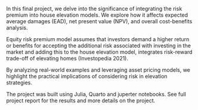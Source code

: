 In this final project, we delve into the significance of integrating the risk premium into house elevation models. We explore how it affects expected average damages (EAD), net present value (NPV), and overall cost-benefits analysis.

Equity risk premium model assumes that investors demand a higher return or benefits for accepting the additional risk associated with investing in the market and adding this to the house elevation model, integrates risk-reward trade-off of elevating homes (Investopedia 2021).

By analyzing real-world examples and leveraging asset pricing models, we highlight the practical implications of considering risk in elevation strategies.

The project was built using Julia, Quarto and juperter notebooks. See full project report for the results and more details on the project.
